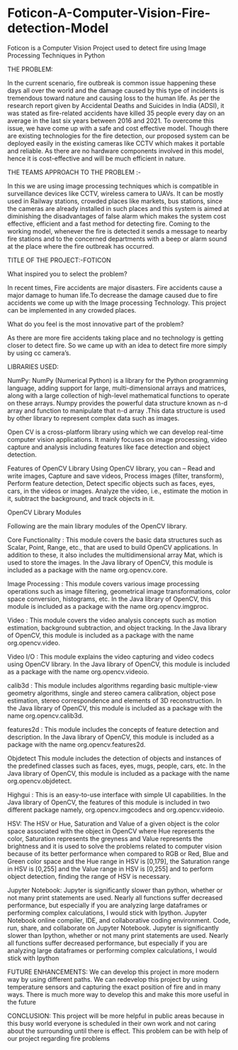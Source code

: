 # Foticon-A-Computer-Vision-Fire-detection-Model
Foticon is a Computer Vision Project used to detect fire using Image Processing Techniques in Python

THE PROBLEM: 
 
In the current scenario, fire outbreak is common issue happening these days all over the world and the damage caused by this type of incidents is tremendous toward nature and causing loss to the human life. As per the research report given by Accidental Deaths and Suicides in India (ADSI), it was stated as fire-related accidents have killed 35 people every day on an average in the last six years between 2016 and 2021. To overcome this issue, we have come up with a safe and cost effective model. Though there are existing technologies for the fire detection, our proposed system can be deployed easily in the existing cameras like CCTV which makes it portable and reliable. As there are no hardware components involved in this model, hence it is cost-effective and will be much efficient in nature.

THE TEAMS APPROACH TO THE PROBLEM :-
 
In this we are using image processing techniques which is compatible in surveillance devices like CCTV, wireless camera to UAVs. It can be mostly used in Railway stations, crowded places like markets, bus stations, since the cameras are already installed in such places and this system is aimed at diminishing the disadvantages of false alarm which makes the system cost effective, efficient and a fast method for detecting fire. Coming to the working model, whenever the fire is detected it sends a message to nearby fire stations and to the concerned departments with a beep or alarm sound at the place where the fire outbreak has occurred.
 
TITLE OF THE PROJECT:-FOTICON

What inspired you to select the problem? 
 
In recent times, Fire accidents are major disasters. Fire accidents cause a major damage to human life.To decrease the damage caused due to fire accidents we come up with the Image processing Technology. This project can be implemented in any crowded places.

What do you feel is the most innovative part of the problem? 

As there are more fire accidents taking place and no technology is getting closer to detect fire. So we  came up with an idea to detect fire more simply by using cc camera’s.

LIBRARIES USED: 

NumPy:
NumPy (Numerical Python) is a library for the Python programming language, adding support for large, multi-dimensional arrays and matrices, along with a large collection of high-level mathematical functions to operate on these arrays. Numpy provides the powerful data structure known as n-d array and function to manipulate that n-d array .This data structure is used by other library to represent complex data such as images.

Open CV is a cross-platform library using which we can develop real-time computer vision applications. It mainly focuses on image processing, video capture and analysis including features like face detection and object detection.

Features of OpenCV Library
Using OpenCV library, you can – 
Read and write images, Capture and save videos, Process images (filter, transform), Perform feature detection, Detect specific objects such as faces, eyes, cars, in the videos or images.
Analyze the video, i.e., estimate the motion in it, subtract the background, and track objects in it.

OpenCV Library Modules

Following are the main library modules of the OpenCV library.

Core Functionality : 
This module covers the basic data structures such as Scalar, Point, Range, etc., that are used to build OpenCV applications. In addition to these, it also includes the multidimensional array Mat, which is used to store the images. In the Java library of OpenCV, this module is included as a package with the name org.opencv.core.

Image Processing : 
This module covers various image processing operations such as image filtering, geometrical image transformations, color space conversion, histograms, etc. In the Java library of OpenCV, this module is included as a package with the name org.opencv.imgproc.

Video : 
This module covers the video analysis concepts such as motion estimation, background subtraction, and object tracking. In the Java library of OpenCV, this module is included as a package with the name org.opencv.video.

Video I/O : 
This module explains the video capturing and video codecs using OpenCV library. In the Java library of OpenCV, this module is included as a package with the name org.opencv.videoio.

calib3d : 
This module includes algorithms regarding basic multiple-view geometry algorithms, single and stereo camera calibration, object pose estimation, stereo correspondence and elements of 3D reconstruction. In the Java library of OpenCV, this module is included as a package with the name org.opencv.calib3d.

features2d : 
This module includes the concepts of feature detection and description. In the Java library of OpenCV, this module is included as a package with the name org.opencv.features2d.

Objdetect
This module includes the detection of objects and instances of the predefined classes such as faces, eyes, mugs, people, cars, etc. In the Java library of OpenCV, this module is included as a package with the name org.opencv.objdetect.

Highgui : 
This is an easy-to-use interface with simple UI capabilities. In the Java library of OpenCV, the features of this module is included in two different package namely, org.opencv.imgcodecs and org.opencv.videoio.

HSV: 
The HSV or Hue, Saturation and Value of a given object is the color space associated with the object in OpenCV where Hue represents the color, Saturation represents the greyness and Value represents the brightness and it is used to solve the problems related to computer vision because of its better performance when compared to RGB or Red, Blue and Green color space and the Hue range in HSV is [0,179], the Saturation range in HSV is [0,255] and the Value range in HSV is [0,255] and to perform object detection, finding the range of HSV is necessary.

Jupyter Notebook:
Jupyter is significantly slower than python, whether or not many print statements are used. Nearly all functions suffer decreased performance, but especially if you are analyzing large dataframes or performing complex calculations, I would stick with Ipython. Jupyter Notebook online compiler, IDE, and collaborative coding environment. Code, run, share, and collaborate on Jupyter Notebook. 
Jupyter is significantly slower than Ipython, whether or not many print statements are used. Nearly all functions suffer decreased performance, but especially if you are analyzing large dataframes or performing complex calculations, I would stick with Ipython

FUTURE ENHANCEMENTS: 
We can develop this project in more modern way by using different paths. We can redevelop this project by using temperature sensors and capturing the exact position of fire and in many ways. There is much more way to develop this and make this more useful in the future

CONCLUSION: 
This project will be more helpful in public areas because in this busy world everyone is scheduled in their own work and not caring about the surrounding until there is effect. This problem can be with help of our project regarding fire problems

